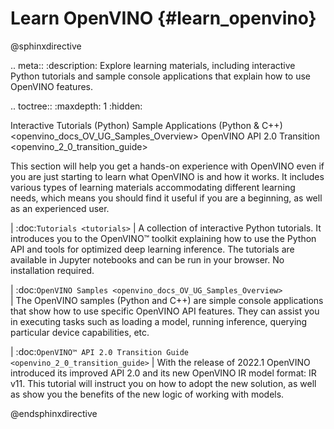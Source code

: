 # Learn OpenVINO {#learn_openvino}

@sphinxdirective

.. meta::
   :description: Explore learning materials, including interactive 
                 Python tutorials and sample console applications that explain 
                 how to use OpenVINO features.


.. toctree::
   :maxdepth: 1
   :hidden:

   Interactive Tutorials (Python) <tutorials>
   Sample Applications (Python & C++) <openvino_docs_OV_UG_Samples_Overview>
   OpenVINO API 2.0 Transition <openvino_2_0_transition_guide>


This section will help you get a hands-on experience with OpenVINO even if you are just starting 
to learn what OpenVINO is and how it works. It includes various types of learning materials 
accommodating different learning needs, which means you should find it useful if you are a beginning, 
as well as an experienced user.

| :doc:`Tutorials <tutorials>` 
| A collection of interactive Python tutorials. It introduces you to the OpenVINO™ toolkit explaining how to use the Python API and tools for optimized deep learning inference. The tutorials are available in Jupyter notebooks and can be run in your browser. No installation required.

| :doc:`OpenVINO Samples <openvino_docs_OV_UG_Samples_Overview>`  
| The OpenVINO samples (Python and C++) are simple console applications that show how to use specific OpenVINO API features. They can assist you in executing tasks such as loading a model, running inference, querying particular device capabilities, etc.

| :doc:`OpenVINO™ API 2.0 Transition Guide <openvino_2_0_transition_guide>`
| With the release of 2022.1 OpenVINO introduced its improved API 2.0 and its new OpenVINO IR model format: IR v11. This tutorial will instruct you on how to adopt the new solution, as well as show you the benefits of the new logic of working with models.

@endsphinxdirective